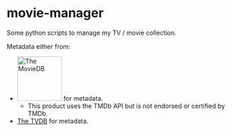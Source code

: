movie-manager
=============

Some python scripts to manage my TV / movie collection.

Metadata either from:
* <img src="https://www.themoviedb.org/assets/2/v4/logos/v2/blue_long_2-9665a76b1ae401a510ec1e0ca40ddcb3b0cfe45f1d51b77a308fea0845885648.svg" width=100px alt="The MovieDB"> for metadata.
  * This product uses the TMDb API but is not endorsed or certified by TMDb.
* [The TVDB](http://thetvdb.com) for metadata.
